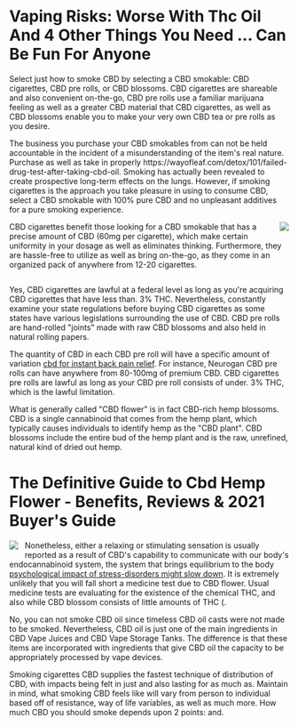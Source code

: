 <h1 style="clear:both" id="content-section-0">Vaping Risks: Worse With Thc Oil And 4 Other Things You Need ... Can Be Fun For Anyone</h1>
<p class="p__0">Select just how to smoke CBD by selecting a CBD smokable: CBD cigarettes, CBD pre rolls, or CBD blossoms. CBD cigarettes are shareable and also convenient on-the-go, CBD pre rolls use a familiar marijuana feeling as well as a greater CBD material that CBD cigarettes, as well as CBD blossoms enable you to make your very own CBD tea or pre rolls as you desire.</p>
<p class="p__1">The business you purchase your CBD smokables from can not be held accountable in the incident of a misunderstanding of the item's real nature. Purchase as well as take in properly https://wayofleaf.com/detox/101/failed-drug-test-after-taking-cbd-oil. Smoking has actually been revealed to create prospective long-term effects on the lungs. However, if smoking cigarettes is the approach you take pleasure in using to consume CBD, select a CBD smokable with 100% pure CBD and no unpleasant additives for a pure smoking experience.</p>
<img class="featurable" style="max-width:400px;float:right;margin-left:12px;margin-bottom:12px;" itemprop="image" src="https://mrhempflower.com/wp-content/uploads/2019/07/Smoking-Hemp-vs.-Tobacco.jpg"/><p class="p__2">CBD cigarettes benefit those looking for a CBD smokable that has a precise amount of CBD (60mg per cigarette), which make certain uniformity in your dosage as well as eliminates thinking. Furthermore, they are hassle-free to utilize as well as bring on-the-go, as they come in an organized pack of anywhere from 12-20 cigarettes.</p>
<div style="clear:both"></div><p class="p__3">Yes, CBD cigarettes are lawful at a federal level as long as you're acquiring CBD cigarettes that have less than. 3% THC. Nevertheless, constantly examine your state regulations before buying CBD cigarettes as some states have various legislations surrounding the use of CBD. CBD pre rolls are hand-rolled "joints" made with raw CBD blossoms and also held in natural rolling papers.</p>
<p class="p__4">The quantity of CBD in each CBD pre roll will have a specific amount of variation <a href="https://wayofleaf.com/cbd/ailments/cbd-for-instant-back-pain-relief">cbd for instant back pain relief</a>. For instance, Neurogan CBD pre rolls can have anywhere from 80-100mg of premium CBD. CBD cigarettes pre rolls are lawful as long as your CBD pre roll consists of under. 3% THC, which is the lawful limitation.</p>
<p class="p__5">What is generally called "CBD flower" is in fact CBD-rich hemp blossoms. CBD is a single cannabinoid that comes from the hemp plant, which typically causes individuals to identify hemp as the "CBD plant". CBD blossoms include the entire bud of the hemp plant and is the raw, unrefined, natural kind of dried out hemp.</p>
<h1 style="clear:both" id="content-section-1">The Definitive Guide to Cbd Hemp Flower - Benefits, Reviews & 2021 Buyer's Guide</h1>
<img class="featurable" style="max-width:400px;float:left;margin-right:12px;margin-bottom:12px;" itemprop="image" src="https://www.fda.gov/files/Cannabidiol_CBD_CU_05_1600x900.jpg"/><p class="p__6">Nonetheless, either a relaxing or stimulating sensation is usually reported as a result of CBD's capability to communicate with our body's endocannabinoid system, the system that brings equilibrium to the body <a href="https://holrmagazine.com/5-ways-cbd-can-help-you-with-depression/">psychological impact of stress-disorders might slow down</a>. It is extremely unlikely that you will fall short a medicine test due to CBD flower. Usual medicine tests are evaluating for the existence of the chemical THC, and also while CBD blossom consists of little amounts of THC (.</p>
<p class="p__7">No, you can not smoke CBD oil since timeless CBD oil casts were not made to be smoked. Nevertheless, CBD oil is just one of the main ingredients in CBD Vape Juices and CBD Vape Storage Tanks. The difference is that these items are incorporated with ingredients that give CBD oil the capacity to be appropriately processed by vape devices.</p>
<p class="p__8">Smoking cigarettes CBD supplies the fastest technique of distribution of CBD, with impacts being felt in just and also lasting for as much as. Maintain in mind, what smoking CBD feels like will vary from person to individual based off of resistance, way of life variables, as well as much more. How much CBD you should smoke depends upon 2 points: and.</p>
